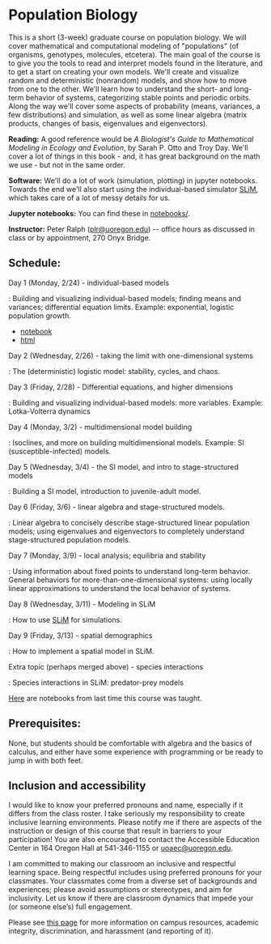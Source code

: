 # Population Biology

This is a short (3-week) graduate course on population biology.
We will cover mathematical and computational modeling of "populations"
(of organisms, genotypes, molecules, etcetera).
The main goal of the course is to give you the tools to
read and interpret models found in the literature,
and to get a start on creating your own models.
We'll create and visualize random and deterministic (nonrandom) models,
and show how to move from one to the other.
We'll learn how to understand the short- and long-term behavior of systems,
categorizing stable points and periodic orbits.
Along the way we'll cover 
some aspects of probability (means, variances, a few distributions) and simulation,
as well as some linear algebra (matrix products, changes of basis, eigenvalues and eigenvectors).

**Reading:** 
A good reference would be *A Biologist's Guide to Mathematical Modeling in Ecology and Evolution*, by Sarah P. Otto and Troy Day.
We'll cover a lot of things in this book - and, it has great background on the math we use - but not in the same order.

**Software:**
We'll do a lot of work (simulation, plotting) in jupyter notebooks.
Towards the end we'll also start using the individual-based simulator [SLiM](https://messerlab.org/slim/),
which takes care of a lot of messy details for us.

**Jupyter notebooks:**
You can find these in [notebooks/](notebooks/).

**Instructor:**
Peter Ralph (plr@uoregon.edu) -- office hours as discussed in class
or by appointment, 270 Onyx Bridge.

## Schedule:

Day 1 (Monday, 2/24) - individual-based models

: Building and visualizing individual-based models; finding means and variances;
    differential equation limits.
    Example: exponential, logistic population growth.

- [notebook](notebooks/individual_models.ipynb)
- [html](notebooks/individual_models.html)

Day 2 (Wednesday, 2/26) - taking the limit with one-dimensional systems

: The (deterministic) logistic model: stability, cycles, and chaos.

Day 3 (Friday, 2/28) - Differential equations, and higher dimensions

: Building and visualizing individual-based models: more variables.
    Example: Lotka-Volterra dynamics

Day 4 (Monday, 3/2) - multidimensional model building

: Isoclines, and more on building multidimensional models.
    Example: SI (susceptible-infected) models.

Day 5 (Wednesday, 3/4) - the SI model, and intro to stage-structured models

: Building a SI model, introduction to juvenile-adult model.

Day 6 (Friday, 3/6) - linear algebra and stage-structured models.

: Linear algebra to concisely describe stage-structured linear population models;
    using eigenvalues and eigenvectors to completely
    understand stage-structured population models.

Day 7 (Monday, 3/9) - local analysis; equilibria and stability

: Using information about fixed points to understand long-term behavior.
    General behaviors for more-than-one-dimensional systems:
    using locally linear approximations to understand
    the local behavior of systems.

Day 8 (Wednesday, 3/11) - Modeling in SLiM

: How to use [SLiM](https://messerlab.org/slim/) for simulations.

Day 9 (Friday, 3/13) - spatial demographics

: How to implement a spatial model in SLiM.

Extra topic (perhaps merged above) - species interactions

: Species interactions in SLiM: predator-prey models

[Here](notebooks/2019/schedule_2019.html) are notebooks from last time this course was taught.

## Prerequisites:

None, but students should be comfortable with algebra and the basics of calculus,
and either have some experience with programming or be ready to jump in with both feet.

## Inclusion and accessibility

I would like to know your preferred pronouns and name,
especially if it differs from the class roster.
I take seriously my responsibility to create inclusive learning environments.
Please notify me if there are aspects of the instruction or design of this
course that result in barriers to your participation! You are also encouraged
to contact the Accessible Education Center in 164 Oregon Hall at 541-346-1155
or uoaec@uoregon.edu.

I am committed to making our classroom an inclusive and respectful learning space.
Being respectful includes using preferred pronouns for your classmates.
Your classmates come from a diverse set of backgrounds and experiences;
please avoid assumptions or stereotypes, and aim for inclusivity.
Let us know if there are classroom dynamics that impede your (or someone else’s) full engagement. 

Please see [this page](policies.html) for more information on
campus resources, academic integrity, discrimination, and harassment (and reporting of it).


